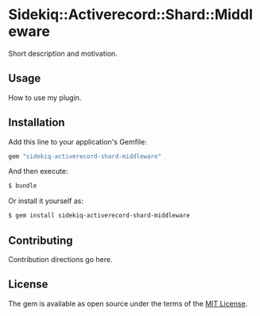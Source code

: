 # Sidekiq::Activerecord::Shard::Middleware
Short description and motivation.

## Usage
How to use my plugin.

## Installation
Add this line to your application's Gemfile:

```ruby
gem "sidekiq-activerecord-shard-middleware"
```

And then execute:
```bash
$ bundle
```

Or install it yourself as:
```bash
$ gem install sidekiq-activerecord-shard-middleware
```

## Contributing
Contribution directions go here.

## License
The gem is available as open source under the terms of the [MIT License](https://opensource.org/licenses/MIT).
